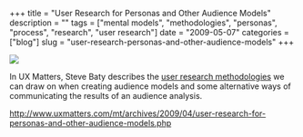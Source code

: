 +++
title = "User Research for Personas and Other Audience Models"
description = ""
tags = ["mental models", "methodologies", "personas", "process", "research", "user research"]
date = "2009-05-07"
categories = ["blog"]
slug = "user-research-personas-and-other-audience-models"
+++



  <div class="notebook-screenshot"><a href="http://www.uxmatters.com/mt/archives/2009/04/user-research-for-personas-and-other-audience-models.php"><img src="//media.konigi.com/bluga/wt4a03272610c42.jpg"/></a></div><p>In UX Matters, Steve Baty describes the <a href="http://www.uxmatters.com/mt/archives/2009/04/user-research-for-personas-and-other-audience-models.php">user research methodologies</a> we can draw on when creating audience models and some alternative ways of communicating the results of an audience analysis.</p>
    
  <a href="http://www.uxmatters.com/mt/archives/2009/04/user-research-for-personas-and-other-audience-models.php">http://www.uxmatters.com/mt/archives/2009/04/user-research-for-personas-and-other-audience-models.php</a>
